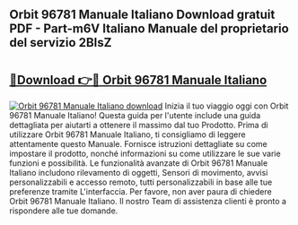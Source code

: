 ## Orbit 96781 Manuale Italiano Download gratuit PDF - Part-m6V Italiano Manuale del proprietario del servizio 2BIsZ

# <h2><a href="http://dfelhz1.blite.top/?on=Orbit+96781+Manuale+Italiano">🔗Download 👉🔴 Orbit 96781 Manuale Italiano</a></h2>

[![Orbit 96781 Manuale Italiano download](https://i.imgur.com/lujVjoI.png)](http://dfelhz1.blite.top/?on=Orbit+96781+Manuale+Italiano)
Inizia il tuo viaggio oggi con Orbit 96781 Manuale Italiano! Questa guida per l'utente include una guida dettagliata per aiutarti a ottenere il massimo dal tuo Prodotto. Prima di utilizzare Orbit 96781 Manuale Italiano, ti consigliamo di leggere attentamente questo Manuale. Fornisce istruzioni dettagliate su come impostare il prodotto, nonché informazioni su come utilizzare le sue varie funzioni e possibilità. Le funzionalità avanzate di Orbit 96781 Manuale Italiano includono rilevamento di oggetti, Sensori di movimento, avvisi personalizzabili e accesso remoto, tutti personalizzabili in base alle tue preferenze tramite L'interfaccia. Per favore, non aver paura di chiedere Orbit 96781 Manuale Italiano. Il nostro Team di assistenza clienti è pronto a rispondere alle tue domande.
